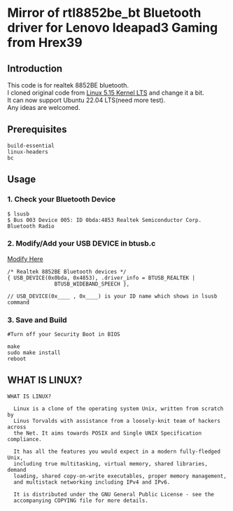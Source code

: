# Mirror of rtl8852be_bt Bluetooth driver for Lenovo Ideapad3 Gaming from Hrex39

## Introduction
This code is for realtek 8852BE bluetooth.  
I cloned original code from [Linux 5.15 Kernel LTS](https://www.kernel.org/) and change it a bit.   
It can now support Ubuntu 22.04 LTS(need more test).  
Any ideas are welcomed.  

## Prerequisites
```
build-essential 
linux-headers
bc
```

## Usage
### 1. Check your Bluetooth Device
```
$ lsusb
$ Bus 003 Device 005: ID 0bda:4853 Realtek Semiconductor Corp. Bluetooth Radio
```

### 2. Modify/Add your USB DEVICE in btusb.c
[Modify Here](https://github.com/Fossiel/rtl8852be_bt/blob/5.15/btusb.c#L424)  
```
/* Realtek 8852BE Bluetooth devices */
{ USB_DEVICE(0x0bda, 0x4853), .driver_info = BTUSB_REALTEK |
               BTUSB_WIDEBAND_SPEECH },

// USB_DEVICE(0x____ , 0x____) is your ID name which shows in lsusb command
```

### 3. Save and Build
```
#Turn off your Security Boot in BIOS

make
sudo make install
reboot
```

## WHAT IS LINUX?
```
WHAT IS LINUX?

  Linux is a clone of the operating system Unix, written from scratch by
  Linus Torvalds with assistance from a loosely-knit team of hackers across
  the Net. It aims towards POSIX and Single UNIX Specification compliance.

  It has all the features you would expect in a modern fully-fledged Unix,
  including true multitasking, virtual memory, shared libraries, demand
  loading, shared copy-on-write executables, proper memory management,
  and multistack networking including IPv4 and IPv6.

  It is distributed under the GNU General Public License - see the
  accompanying COPYING file for more details. 
```
